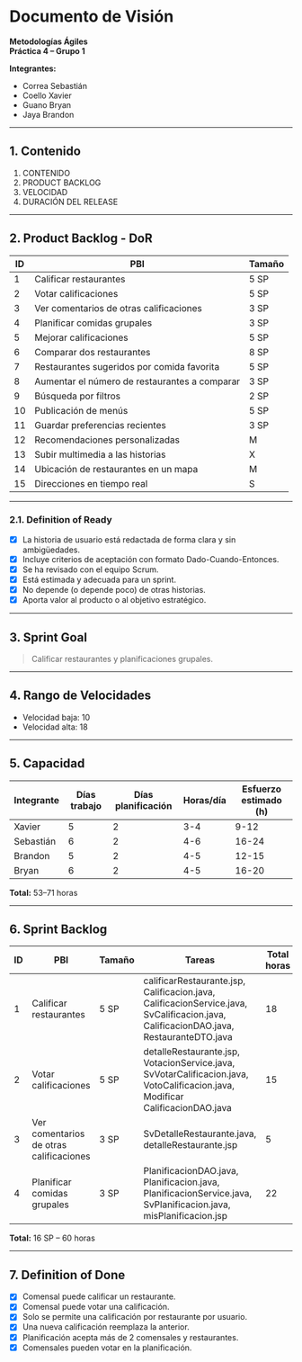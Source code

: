 
# Documento de Visión

**Metodologías Ágiles**  
**Práctica 4 – Grupo 1**

**Integrantes:**
- Correa Sebastián  
- Coello Xavier  
- Guano Bryan  
- Jaya Brandon  

---

## 1. Contenido

1. CONTENIDO  
2. PRODUCT BACKLOG  
3. VELOCIDAD  
4. DURACIÓN DEL RELEASE

---

## 2. Product Backlog - DoR

| ID  | PBI                                               | Tamaño |
|-----|----------------------------------------------------|--------|
| 1   | Calificar restaurantes                             | 5 SP   |
| 2   | Votar calificaciones                               | 5 SP   |
| 3   | Ver comentarios de otras calificaciones            | 3 SP   |
| 4   | Planificar comidas grupales                        | 3 SP   |
| 5   | Mejorar calificaciones                             | 5 SP   |
| 6   | Comparar dos restaurantes                          | 8 SP   |
| 7   | Restaurantes sugeridos por comida favorita         | 5 SP   |
| 8   | Aumentar el número de restaurantes a comparar      | 3 SP   |
| 9   | Búsqueda por filtros                               | 2 SP   |
| 10  | Publicación de menús                               | 5 SP   |
| 11  | Guardar preferencias recientes                     | 3 SP   |
| 12  | Recomendaciones personalizadas                     | M      |
| 13  | Subir multimedia a las historias                   | X      |
| 14  | Ubicación de restaurantes en un mapa               | M      |
| 15  | Direcciones en tiempo real                         | S      |

---

### 2.1. Definition of Ready

- [x] La historia de usuario está redactada de forma clara y sin ambigüedades.  
- [x] Incluye criterios de aceptación con formato Dado-Cuando-Entonces.  
- [x] Se ha revisado con el equipo Scrum.  
- [x] Está estimada y adecuada para un sprint.  
- [x] No depende (o depende poco) de otras historias.  
- [x] Aporta valor al producto o al objetivo estratégico.  

---

## 3. Sprint Goal

> Calificar restaurantes y planificaciones grupales.

---

## 4. Rango de Velocidades

- Velocidad baja: 10  
- Velocidad alta: 18  

---

## 5. Capacidad

| Integrante | Días trabajo | Días planificación | Horas/día | Esfuerzo estimado (h) |
|------------|--------------|---------------------|-----------|------------------------|
| Xavier     | 5            | 2                   | 3-4       | 9-12                   |
| Sebastián  | 6            | 2                   | 4-6       | 16-24                  |
| Brandon    | 5            | 2                   | 4-5       | 12-15                  |
| Bryan      | 6            | 2                   | 4-5       | 16-20                  |

**Total:** 53–71 horas

---

## 6. Sprint Backlog

| ID  | PBI                                 | Tamaño | Tareas                                                                                     | Total horas |
|-----|--------------------------------------|--------|---------------------------------------------------------------------------------------------|-------------|
| 1   | Calificar restaurantes               | 5 SP   | calificarRestaurante.jsp, Calificacion.java, CalificacionService.java, SvCalificacion.java, CalificacionDAO.java, RestauranteDTO.java | 18          |
| 2   | Votar calificaciones                 | 5 SP   | detalleRestaurante.jsp, VotacionService.java, SvVotarCalificacion.java, VotoCalificacion.java, Modificar CalificacionDAO.java        | 15          |
| 3   | Ver comentarios de otras calificaciones | 3 SP | SvDetalleRestaurante.java, detalleRestaurante.jsp                                            | 5           |
| 4   | Planificar comidas grupales         | 3 SP   | PlanificacionDAO.java, Planificacion.java, PlanificacionService.java, SvPlanificacion.java, misPlanificacion.jsp                     | 22          |

**Total:** 16 SP – 60 horas

---

## 7. Definition of Done

- [x] Comensal puede calificar un restaurante.  
- [x] Comensal puede votar una calificación.  
- [x] Solo se permite una calificación por restaurante por usuario.  
- [x] Una nueva calificación reemplaza la anterior.  
- [x] Planificación acepta más de 2 comensales y restaurantes.  
- [x] Comensales pueden votar en la planificación.
